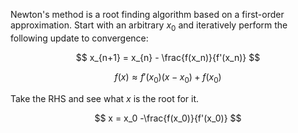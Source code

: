 Newton's method is a root finding algorithm based on a first-order approximation. Start with an arbitrary $x_0$ and iteratively perform the following update to convergence:

$$
x_{n+1} = x_{n} - \frac{f(x_n)}{f'(x_n)}
$$



$$
f(x) \approx f'(x_0)(x-x_0) + f(x_0)
$$

Take the RHS and see what $x$ is the root for it.

$$
x = x_0 -\frac{f(x_0)}{f'(x_0)} 
$$